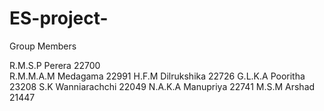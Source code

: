 # ES-project-

Group Members

R.M.S.P Perera	22700 <br>
R.M.M.A.M Medagama	22991
H.F.M Dilrukshika	22726
G.L.K.A Pooritha	23208
S.K Wanniarachchi	22049
N.A.K.A Manupriya	22741
M.S.M Arshad	21447
